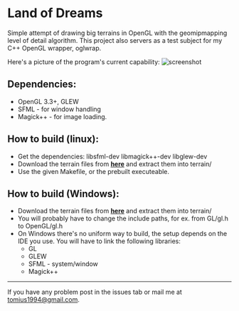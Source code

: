 Land of Dreams
===

Simple attempt of drawing big terrains in OpenGL with the geomipmapping level of detail algorithm. This project also
servers as a test subject for my C++ OpenGL wrapper, oglwrap.

Here's a picture of the program's current capability:
![screenshot](http://oi41.tinypic.com/2cbnyb.jpg) 

Dependencies:
-------------
* OpenGL 3.3+, GLEW
* SFML - for window handling
* Magick++ - for image loading.


How to build (linux):
--------------------
* Get the dependencies: libsfml-dev libmagick++-dev libglew-dev
* Download the terrain files from [**here**](http://dsa11.fileflyer.com/d/c7c1dfe1-7fca-4c38-bcbe-15be87940f71/BFDBe/xLiwCBr/terrain.zip) and extract them into terrain/
* Use the given Makefile, or the prebuilt executeable.

How to build (Windows):
----------------------
* Download the terrain files from [**here**](http://dsa11.fileflyer.com/d/c7c1dfe1-7fca-4c38-bcbe-15be87940f71/BFDBe/xLiwCBr/terrain.zip) and extract them into terrain/
* You will probably have to change the include paths, for ex. from GL/gl.h to OpenGL/gl.h
* On Windows there's no uniform way to build, the setup depends on the IDE you use. You will have to link the following libraries:
  * GL
  * GLEW
  * SFML - system/window
  * Magick++

----------------------
If you have any problem post in the issues tab or mail me at tomius1994@gmail.com.
